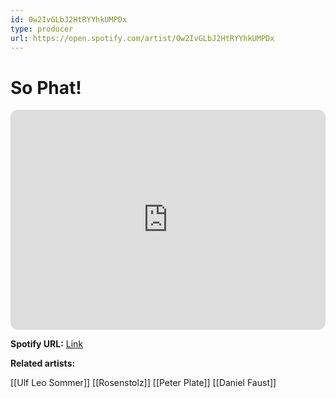 ```yaml
---
id: 0w2IvGLbJ2HtRYYhkUMPDx
type: producer
url: https://open.spotify.com/artist/0w2IvGLbJ2HtRYYhkUMPDx
---
```

# So Phat!

<iframe style="border-radius:12px" src="https://open.spotify.com/embed/artist/0w2IvGLbJ2HtRYYhkUMPDx" width="100%" height="352" frameBorder="0" allowfullscreen="" allow="autoplay; clipboard-write; encrypted-media; fullscreen; picture-in-picture" loading="lazy"></iframe>

**Spotify URL:** [Link](https://open.spotify.com/artist/0w2IvGLbJ2HtRYYhkUMPDx)

**Related artists:**

[[Ulf Leo Sommer]]
[[Rosenstolz]]
[[Peter Plate]]
[[Daniel Faust]]
